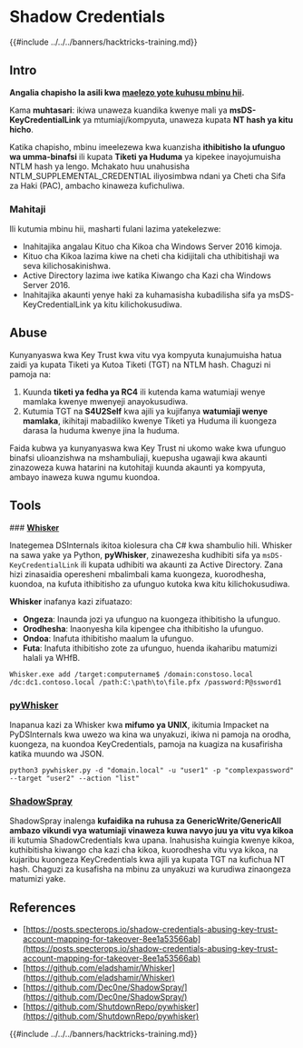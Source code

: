 # Shadow Credentials

{{#include ../../../banners/hacktricks-training.md}}

## Intro <a href="#3f17" id="3f17"></a>

**Angalia chapisho la asili kwa [maelezo yote kuhusu mbinu hii](https://posts.specterops.io/shadow-credentials-abusing-key-trust-account-mapping-for-takeover-8ee1a53566ab).**

Kama **muhtasari**: ikiwa unaweza kuandika kwenye mali ya **msDS-KeyCredentialLink** ya mtumiaji/kompyuta, unaweza kupata **NT hash ya kitu hicho**.

Katika chapisho, mbinu imeelezewa kwa kuanzisha **ithibitisho la ufunguo wa umma-binafsi** ili kupata **Tiketi ya Huduma** ya kipekee inayojumuisha NTLM hash ya lengo. Mchakato huu unahusisha NTLM_SUPPLEMENTAL_CREDENTIAL iliyosimbwa ndani ya Cheti cha Sifa za Haki (PAC), ambacho kinaweza kufichuliwa.

### Mahitaji

Ili kutumia mbinu hii, masharti fulani lazima yatekelezwe:

- Inahitajika angalau Kituo cha Kikoa cha Windows Server 2016 kimoja.
- Kituo cha Kikoa lazima kiwe na cheti cha kidijitali cha uthibitishaji wa seva kilichosakinishwa.
- Active Directory lazima iwe katika Kiwango cha Kazi cha Windows Server 2016.
- Inahitajika akaunti yenye haki za kuhamasisha kubadilisha sifa ya msDS-KeyCredentialLink ya kitu kilichokusudiwa.

## Abuse

Kunyanyaswa kwa Key Trust kwa vitu vya kompyuta kunajumuisha hatua zaidi ya kupata Tiketi ya Kutoa Tiketi (TGT) na NTLM hash. Chaguzi ni pamoja na:

1. Kuunda **tiketi ya fedha ya RC4** ili kutenda kama watumiaji wenye mamlaka kwenye mwenyeji anayokusudiwa.
2. Kutumia TGT na **S4U2Self** kwa ajili ya kujifanya **watumiaji wenye mamlaka**, ikihitaji mabadiliko kwenye Tiketi ya Huduma ili kuongeza darasa la huduma kwenye jina la huduma.

Faida kubwa ya kunyanyaswa kwa Key Trust ni ukomo wake kwa ufunguo binafsi ulioanzishwa na mshambuliaji, kuepusha ugawaji kwa akaunti zinazoweza kuwa hatarini na kutohitaji kuunda akaunti ya kompyuta, ambayo inaweza kuwa ngumu kuondoa.

## Tools

### [**Whisker**](https://github.com/eladshamir/Whisker)

Inategemea DSInternals ikitoa kiolesura cha C# kwa shambulio hili. Whisker na sawa yake ya Python, **pyWhisker**, zinawezesha kudhibiti sifa ya `msDS-KeyCredentialLink` ili kupata udhibiti wa akaunti za Active Directory. Zana hizi zinasaidia operesheni mbalimbali kama kuongeza, kuorodhesha, kuondoa, na kufuta ithibitisho za ufunguo kutoka kwa kitu kilichokusudiwa.

**Whisker** inafanya kazi zifuatazo:

- **Ongeza**: Inaunda jozi ya ufunguo na kuongeza ithibitisho la ufunguo.
- **Orodhesha**: Inaonyesha kila kipengee cha ithibitisho la ufunguo.
- **Ondoa**: Inafuta ithibitisho maalum la ufunguo.
- **Futa**: Inafuta ithibitisho zote za ufunguo, huenda ikaharibu matumizi halali ya WHfB.
```shell
Whisker.exe add /target:computername$ /domain:constoso.local /dc:dc1.contoso.local /path:C:\path\to\file.pfx /password:P@ssword1
```
### [pyWhisker](https://github.com/ShutdownRepo/pywhisker)

Inapanua kazi za Whisker kwa **mifumo ya UNIX**, ikitumia Impacket na PyDSInternals kwa uwezo wa kina wa unyakuzi, ikiwa ni pamoja na orodha, kuongeza, na kuondoa KeyCredentials, pamoja na kuagiza na kusafirisha katika muundo wa JSON.
```shell
python3 pywhisker.py -d "domain.local" -u "user1" -p "complexpassword" --target "user2" --action "list"
```
### [ShadowSpray](https://github.com/Dec0ne/ShadowSpray/)

ShadowSpray inalenga **kufaidika na ruhusa za GenericWrite/GenericAll ambazo vikundi vya watumiaji vinaweza kuwa navyo juu ya vitu vya kikoa** ili kutumia ShadowCredentials kwa upana. Inahusisha kuingia kwenye kikoa, kuthibitisha kiwango cha kazi cha kikoa, kuorodhesha vitu vya kikoa, na kujaribu kuongeza KeyCredentials kwa ajili ya kupata TGT na kufichua NT hash. Chaguzi za kusafisha na mbinu za unyakuzi wa kurudiwa zinaongeza matumizi yake.

## References

- [https://posts.specterops.io/shadow-credentials-abusing-key-trust-account-mapping-for-takeover-8ee1a53566ab](https://posts.specterops.io/shadow-credentials-abusing-key-trust-account-mapping-for-takeover-8ee1a53566ab)
- [https://github.com/eladshamir/Whisker](https://github.com/eladshamir/Whisker)
- [https://github.com/Dec0ne/ShadowSpray/](https://github.com/Dec0ne/ShadowSpray/)
- [https://github.com/ShutdownRepo/pywhisker](https://github.com/ShutdownRepo/pywhisker)

{{#include ../../../banners/hacktricks-training.md}}
